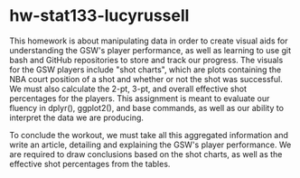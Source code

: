# hw-stat133-lucyrussell

This homework is about manipulating data in order to create visual aids for understanding the GSW's player performance, as well as learning to use git bash and GitHub repositories to store and track our progress. The visuals for the GSW players include "shot charts", which are plots containing the NBA court position of a shot and whether or not the shot was successful. We must also calculate the 2-pt, 3-pt, and overall effective shot percentages for the players. This assignment is meant to evaluate our fluency in dplyr(), ggplot2(), and base commands, as well as our ability to interpret the data we are producing.

To conclude the workout, we must take all this aggregated information and write an article, detailing and explaining the GSW's player performance. We are required to draw conclusions based on the shot charts, as well as the effective shot percentages from the tables.